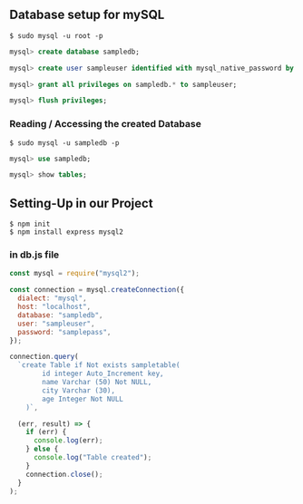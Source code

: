## Database setup for mySQL

```shell
$ sudo mysql -u root -p
```

```sql
mysql> create database sampledb;

mysql> create user sampleuser identified with mysql_native_password by 'samplepass';

mysql> grant all privileges on sampledb.* to sampleuser;

mysql> flush privileges;

```

### Reading / Accessing the created Database

```shell
$ sudo mysql -u sampledb -p
```

```sql
mysql> use sampledb;

mysql> show tables;
```

## Setting-Up in our Project

```shell
$ npm init
$ npm install express mysql2
```

### in db.js file

```javascript
const mysql = require("mysql2");

const connection = mysql.createConnection({
  dialect: "mysql",
  host: "localhost",
  database: "sampledb",
  user: "sampleuser",
  password: "samplepass",
});
```

```javascript
connection.query(
  `create Table if Not exists sampletable(
        id integer Auto_Increment key,
        name Varchar (50) Not NULL,
        city Varchar (30),
        age Integer Not NULL
    )`,

  (err, result) => {
    if (err) {
      console.log(err);
    } else {
      console.log("Table created");
    }
    connection.close();
  }
);
```
